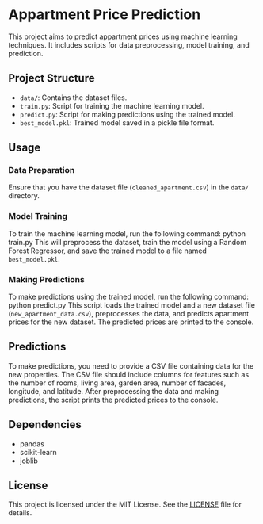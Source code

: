 # Appartment Price Prediction

This project aims to predict appartment prices using machine learning techniques. It includes scripts for data preprocessing, model training, and prediction.

## Project Structure

- `data/`: Contains the dataset files.
- `train.py`: Script for training the machine learning model.
- `predict.py`: Script for making predictions using the trained model.
- `best_model.pkl`: Trained model saved in a pickle file format.

## Usage

### Data Preparation

Ensure that you have the dataset file (`cleaned_apartment.csv`) in the `data/` directory.

### Model Training

To train the machine learning model, run the following command: python train.py
This will preprocess the dataset, train the model using a Random Forest Regressor, and save the trained model to a file named `best_model.pkl`.

### Making Predictions

To make predictions using the trained model, run the following command: python predict.py
This script loads the trained model and a new dataset file (`new_apartment_data.csv`), preprocesses the data, and predicts apartment prices for the new dataset. The predicted prices are printed to the console.

## Predictions

To make predictions, you need to provide a CSV file containing data for the new properties. The CSV file should include columns for features such as the number of rooms, living area, garden area, number of facades, longitude, and latitude. After preprocessing the data and making predictions, the script prints the predicted prices to the console.

## Dependencies

- pandas
- scikit-learn
- joblib

## License

This project is licensed under the MIT License. See the [LICENSE](LICENSE) file for details.
